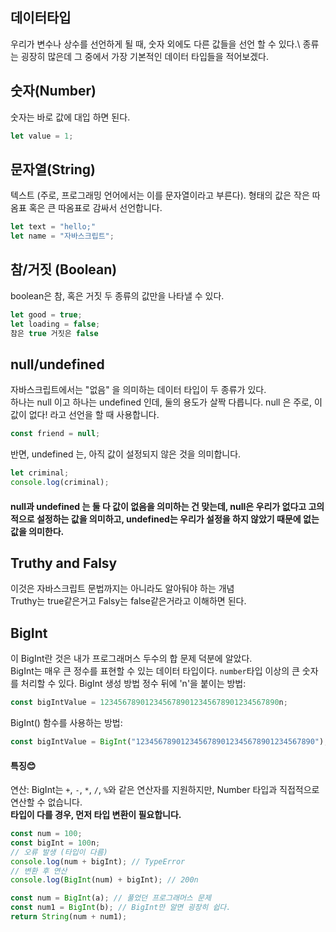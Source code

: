 ## 데이터타입
우리가 변수나 상수를 선언하게 될 때, 숫자 외에도 다른 값들을 선언 할 수 있다.\ 종류는 굉장히 많은데 그 중에서 가장 기본적인 데이터 타입들을 적어보겠다.

## 숫자(Number)
숫자는 바로 값에 대입 하면 된다.
```javascript
let value = 1;
```

## 문자열(String)
텍스트 (주로, 프로그래밍 언어에서는 이를 문자열이라고 부른다). 형태의 값은 작은 따옴표 혹은 큰 따옴표로 감싸서 선언합니다.
```javascript
let text = "hello;"
let name = "자바스크립트";
```
## 참/거짓 (Boolean)
boolean은 참, 혹은 거짓 두 종류의 값만을 나타낼 수 있다.
```javascript
let good = true;
let loading = false;
참은 true 거짓은 false
```
## null/undefined
자바스크립트에서는 "없음" 을 의미하는 데이터 타입이 두 종류가 있다.\
 하나는 null 이고 하나는 undefined 인데, 둘의 용도가 살짝 다릅니다.
null 은 주로, 이 값이 없다! 라고 선언을 할 때 사용합니다.
```javascript
const friend = null;
```

반면, undefined 는, 아직 값이 설정되지 않은 것을 의미합니다.
```javascript
let criminal;
console.log(criminal);
```
#### null과 undefined 는 둘 다 값이 없음을 의미하는 건 맞는데, null은 우리가 없다고 고의적으로 설정하는 값을 의미하고, undefined는 우리가 설정을 하지 않았기 때문에 없는 값을 의미한다.

## Truthy and Falsy
이것은 자바스크립트 문법까지는 아니라도 알아둬야 하는 개념\
Truthy는 true같은거고 Falsy는 false같은거라고 이해하면 된다.

## BigInt
이 BigInt란 것은 내가 프로그래머스 두수의 합 문제 덕분에 알았다.\
BigInt는 매우 큰 정수를 표현할 수 있는 데이터 타입이다. ```number```타입 이상의 큰 숫자를 처리할 수 있다.
BigInt 생성 방법
정수 뒤에 'n'을 붙이는 방법:
```javascript
const bigIntValue = 1234567890123456789012345678901234567890n;
```
BigInt() 함수를 사용하는 방법:
```javascript
const bigIntValue = BigInt("1234567890123456789012345678901234567890");
```
#### 특징😊
연산: BigInt는 ```+```, ```-```, ```*```, ```/```, ```%```와 같은 연산자를 지원하지만, Number 타입과 직접적으로 연산할 수 없습니다.\
**타입이 다를 경우, 먼저 타입 변환이 필요합니다.**
```javascript
const num = 100;
const bigInt = 100n;
// 오류 발생 (타입이 다름)
console.log(num + bigInt); // TypeError
// 변환 후 연산
console.log(BigInt(num) + bigInt); // 200n
```
```javascript
const num = BigInt(a); // 풀었던 프로그래머스 문제
const num1 = BigInt(b); // BigInt만 알면 굉장히 쉽다.
return String(num + num1);
```